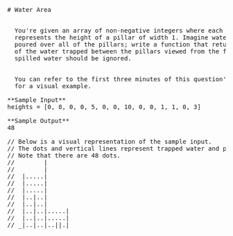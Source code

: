 <pre>
# Water Area


  You're given an array of non-negative integers where each non-zero integer
  represents the height of a pillar of width 1. Imagine water being
  poured over all of the pillars; write a function that returns the surface area
  of the water trapped between the pillars viewed from the front. Note that
  spilled water should be ignored.


  You can refer to the first three minutes of this question's video explanation
  for a visual example.

**Sample Input**
heights = [0, 8, 0, 0, 5, 0, 0, 10, 0, 0, 1, 1, 0, 3]

**Sample Output**
48

// Below is a visual representation of the sample input.
// The dots and vertical lines represent trapped water and pillars, respectively.
// Note that there are 48 dots.
//        |
//        |
//  |.....|
//  |.....|
//  |.....|
//  |..|..|
//  |..|..|
//  |..|..|.....|
//  |..|..|.....|
// _|..|..|..||.|

</pre>